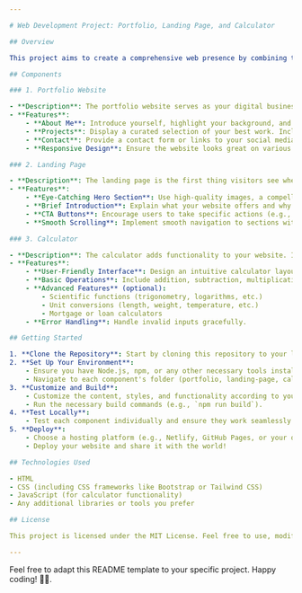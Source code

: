 ```yaml
---

# Web Development Project: Portfolio, Landing Page, and Calculator

## Overview

This project aims to create a comprehensive web presence by combining three key components: a **portfolio website**, a captivating **landing page**, and a functional **calculator**. Whether you're showcasing your work, promoting a product, or simply providing a useful tool, this project covers it all.

## Components

### 1. Portfolio Website

- **Description**: The portfolio website serves as your digital business card. It showcases your skills, projects, and achievements.
- **Features**:
    - **About Me**: Introduce yourself, highlight your background, and share your passion for web development.
    - **Projects**: Display a curated selection of your best work. Include project descriptions, technologies used, and links to live demos or GitHub repositories.
    - **Contact**: Provide a contact form or links to your social media profiles.
    - **Responsive Design**: Ensure the website looks great on various devices (desktop, tablet, and mobile).

### 2. Landing Page

- **Description**: The landing page is the first thing visitors see when they arrive at your site. It's your chance to make a strong impression.
- **Features**:
    - **Eye-Catching Hero Section**: Use high-quality images, a compelling headline, and a call-to-action (CTA) button.
    - **Brief Introduction**: Explain what your website offers and why visitors should explore further.
    - **CTA Buttons**: Encourage users to take specific actions (e.g., "Explore Portfolio," "Learn More," or "Get Started").
    - **Smooth Scrolling**: Implement smooth navigation to sections within the landing page.

### 3. Calculator

- **Description**: The calculator adds functionality to your website. It can be a simple arithmetic calculator or a specialized tool.
- **Features**:
    - **User-Friendly Interface**: Design an intuitive calculator layout.
    - **Basic Operations**: Include addition, subtraction, multiplication, and division.
    - **Advanced Features** (optional):
        - Scientific functions (trigonometry, logarithms, etc.)
        - Unit conversions (length, weight, temperature, etc.)
        - Mortgage or loan calculators
    - **Error Handling**: Handle invalid inputs gracefully.

## Getting Started

1. **Clone the Repository**: Start by cloning this repository to your local machine.
2. **Set Up Your Environment**:
    - Ensure you have Node.js, npm, or any other necessary tools installed.
    - Navigate to each component's folder (portfolio, landing-page, calculator) and follow the setup instructions.
3. **Customize and Build**:
    - Customize the content, styles, and functionality according to your preferences.
    - Run the necessary build commands (e.g., `npm run build`).
4. **Test Locally**:
    - Test each component individually and ensure they work seamlessly together.
5. **Deploy**:
    - Choose a hosting platform (e.g., Netlify, GitHub Pages, or your own server).
    - Deploy your website and share it with the world!

## Technologies Used

- HTML
- CSS (including CSS frameworks like Bootstrap or Tailwind CSS)
- JavaScript (for calculator functionality)
- Any additional libraries or tools you prefer

## License

This project is licensed under the MIT License. Feel free to use, modify, and share it!

---
```


Feel free to adapt this README template to your specific project. Happy coding! 🚀🌟.
